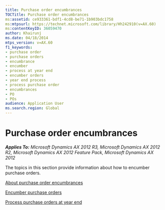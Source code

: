 ```yaml
---
title: Purchase order encumbrances
TOCTitle: Purchase order encumbrances
ms:assetid: ce933361-bdf1-4cd8-be71-1b903bdc1758
ms:mtpsurl: https://technet.microsoft.com/library/Hh242910(v=AX.60)
ms:contentKeyID: 36059470
author: Khairunj
ms.date: 04/18/2014
mtps_version: v=AX.60
f1_keywords:
- purchase order
- purchase orders
- encumbrance
- encumber
- process at year end
- encumber orders
- year end process
- process purchase order
- encumbrances
- PO
- POs
audience: Application User
ms.search.region: Global
---
```


# Purchase order encumbrances 


_**Applies To:** Microsoft Dynamics AX 2012 R3, Microsoft Dynamics AX 2012 R2, Microsoft Dynamics AX 2012 Feature Pack, Microsoft Dynamics AX 2012_

The topics in this section provide information about how to encumber purchase orders.

[About purchase order encumbrances](about-purchase-order-encumbrances.md)

[Encumber purchase orders](encumber-purchase-orders.md)

[Process purchase orders at year end](process-purchase-orders-at-year-end.md)

  


